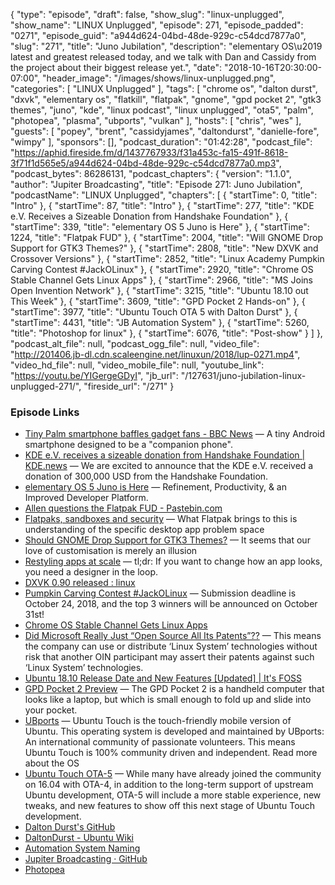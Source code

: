 {
  "type": "episode",
  "draft": false,
  "show_slug": "linux-unplugged",
  "show_name": "LINUX Unplugged",
  "episode": 271,
  "episode_padded": "0271",
  "episode_guid": "a944d624-04bd-48de-929c-c54dcd7877a0",
  "slug": "271",
  "title": "Juno Jubilation",
  "description": "elementary OS\u2019 latest and greatest released today, and we talk with Dan and Cassidy from the project about their biggest release yet.",
  "date": "2018-10-16T20:30:00-07:00",
  "header_image": "/images/shows/linux-unplugged.png",
  "categories": [
    "LINUX Unplugged"
  ],
  "tags": [
    "chrome os",
    "dalton durst",
    "dxvk",
    "elementary os",
    "flatkill",
    "flatpak",
    "gnome",
    "gpd pocket 2",
    "gtk3 themes",
    "juno",
    "kde",
    "linux podcast",
    "linux unplugged",
    "ota5",
    "palm",
    "photopea",
    "plasma",
    "ubports",
    "vulkan"
  ],
  "hosts": [
    "chris",
    "wes"
  ],
  "guests": [
    "popey",
    "brent",
    "cassidyjames",
    "daltondurst",
    "danielle-fore",
    "wimpy"
  ],
  "sponsors": [],
  "podcast_duration": "01:42:28",
  "podcast_file": "https://aphid.fireside.fm/d/1437767933/f31a453c-fa15-491f-8618-3f71f1d565e5/a944d624-04bd-48de-929c-c54dcd7877a0.mp3",
  "podcast_bytes": 86286131,
  "podcast_chapters": {
    "version": "1.1.0",
    "author": "Jupiter Broadcasting",
    "title": "Episode 271: Juno Jubilation",
    "podcastName": "LINUX Unplugged",
    "chapters": [
      {
        "startTime": 0,
        "title": "Intro"
      },
      {
        "startTime": 87,
        "title": "Intro"
      },
      {
        "startTime": 277,
        "title": "KDE e.V. Receives a Sizeable Donation from Handshake Foundation"
      },
      {
        "startTime": 339,
        "title": "elementary OS 5 Juno is Here"
      },
      {
        "startTime": 1224,
        "title": "Flatpak FUD"
      },
      {
        "startTime": 2004,
        "title": "Will GNOME Drop Support for GTK3 Themes?"
      },
      {
        "startTime": 2808,
        "title": "New DXVK and Crossover Versions"
      },
      {
        "startTime": 2852,
        "title": "Linux Academy Pumpkin Carving Contest #JackOLinux"
      },
      {
        "startTime": 2920,
        "title": "Chrome OS Stable Channel Gets Linux Apps"
      },
      {
        "startTime": 2966,
        "title": "MS Joins Open Invention Network"
      },
      {
        "startTime": 3215,
        "title": "Ubuntu 18.10 out This Week"
      },
      {
        "startTime": 3609,
        "title": "GPD Pocket 2 Hands-on"
      },
      {
        "startTime": 3977,
        "title": "Ubuntu Touch OTA 5 with Dalton Durst"
      },
      {
        "startTime": 4431,
        "title": "JB Automation System"
      },
      {
        "startTime": 5260,
        "title": "Photoshop for linux"
      },
      {
        "startTime": 6076,
        "title": "Post-show"
      }
    ]
  },
  "podcast_alt_file": null,
  "podcast_ogg_file": null,
  "video_file": "http://201406.jb-dl.cdn.scaleengine.net/linuxun/2018/lup-0271.mp4",
  "video_hd_file": null,
  "video_mobile_file": null,
  "youtube_link": "https://youtu.be/YIGergeGDyI",
  "jb_url": "/127631/juno-jubilation-linux-unplugged-271/",
  "fireside_url": "/271"
}


### Episode Links

  * [Tiny Palm smartphone baffles gadget fans - BBC News](https://www.bbc.co.uk/news/technology-45876934 "Tiny Palm smartphone baffles gadget fans - BBC News") — A tiny Android smartphone designed to be a "companion phone".
  * [KDE e.V. receives a sizeable donation from Handshake Foundation | KDE.news](https://dot.kde.org/2018/10/15/kde-ev-receives-sizeable-donation-handshake-foundation "KDE e.V. receives a sizeable donation from Handshake Foundation | KDE.news") — We are excited to announce that the KDE e.V. received a donation of 300,000 USD from the Handshake Foundation. 
  * [elementary OS 5 Juno is Here](https://medium.com/elementaryos/elementary-os-5-juno-is-here-471dfdedc7b3 "elementary OS 5 Juno is Here") — Refinement, Productivity, & an Improved Developer Platform.
  * [Allen questions the Flatpak FUD - Pastebin.com](https://pastebin.com/ja0yWwM1 "Allen questions the Flatpak FUD - Pastebin.com")
  * [Flatpaks, sandboxes and security](https://ramcq.net/2018/10/12/flatpak-sandbox-security/ "Flatpaks, sandboxes and security") — What Flatpak brings to this is understanding of the specific desktop app problem space 
  * [Should GNOME Drop Support for GTK3 Themes?](https://www.omgubuntu.co.uk/2018/10/on-gtk-themes-broken "Should GNOME Drop Support for GTK3 Themes?") — It seems that our love of customisation is merely an illusion
  * [Restyling apps at scale](https://blogs.gnome.org/tbernard/2018/10/15/restyling-apps-at-scale/ "Restyling apps at scale") — tl;dr: If you want to change how an app looks, you need a designer in the loop.
  * [DXVK 0.90 released : linux](https://www.reddit.com/r/linux/comments/9o0f58/dxvk_090_released/ "DXVK 0.90 released : linux")
  * [Pumpkin Carving Contest #JackOLinux](https://linuxacademy.com/blog/linuxacademy-com/pumpkin-carving-contest-jackolinux/ "Pumpkin Carving Contest #JackOLinux") — Submission deadline is October 24, 2018, and the top 3 winners will be announced on October 31st!
  * [Chrome OS Stable Channel Gets Linux Apps](https://www.linuxjournal.com/content/chrome-os-stable-channel-gets-linux-apps "Chrome OS Stable Channel Gets Linux Apps")
  * [Did Microsoft Really Just “Open Source All Its Patents”??](https://hackernoon.com/did-microsoft-really-just-open-source-all-its-patents-3e419ae1a439 "Did Microsoft Really Just “Open Source All Its Patents”??") — This means the company can use or distribute ‘Linux System’ technologies without risk that another OIN participant may assert their patents against such ‘Linux System’ technologies.
  * [Ubuntu 18.10 Release Date and New Features [Updated] | It's FOSS](https://itsfoss.com/ubuntu-18-10-release-features/ "Ubuntu 18.10 Release Date and New Features \[Updated\] | It's FOSS")
  * [GPD Pocket 2 Preview](https://liliputing.com/2018/07/gpd-pocket-2-preview.html "GPD Pocket 2 Preview") — The GPD Pocket 2 is a handheld computer that looks like a laptop, but which is small enough to fold up and slide into your pocket.
  * [UBports](https://ubports.com/ "UBports") — Ubuntu Touch is the touch-friendly mobile version of Ubuntu. This operating system is developed and maintained by UBports: An international community of passionate volunteers. This means Ubuntu Touch is 100% community driven and independent. Read more about the OS
  * [Ubuntu Touch OTA-5](https://ubports.com/blog/ubports-blog-1/post/ubuntu-touch-ota-5-174 "Ubuntu Touch OTA-5") — While many have already joined the community on 16.04 with OTA-4, in addition to the long-term support of upstream Ubuntu development, OTA-5 will include a more stable experience, new tweaks, and new features to show off this next stage of Ubuntu Touch development.
  * [Dalton Durst's GitHub](https://github.com/universalsuperbox "Dalton Durst's GitHub")
  * [DaltonDurst - Ubuntu Wiki](https://wiki.ubuntu.com/DaltonDurst "DaltonDurst - Ubuntu Wiki")
  * [Automation System Naming](https://docs.google.com/forms/d/e/1FAIpQLSetpUF1pZfnhmKRB266fPXAeF_tULwK2VOfqD_5ZorQLWZuEw/viewform "Automation System Naming")
  * [Jupiter Broadcasting · GitHub](https://github.com/jupiterbroadcasting "Jupiter Broadcasting · GitHub")
  * [Photopea](https://www.photopea.com/ "Photopea")


